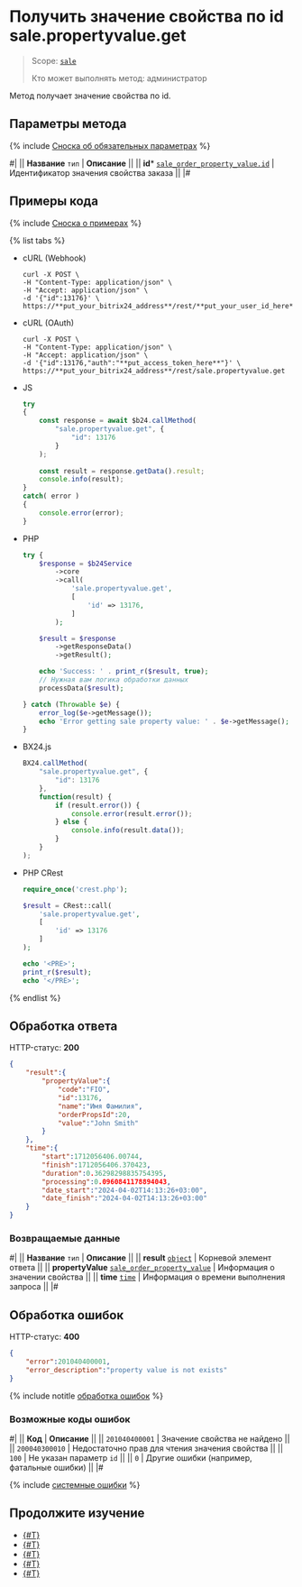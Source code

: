 # Получить значение свойства по id sale.propertyvalue.get

> Scope: [`sale`](../../scopes/permissions.md)
>
> Кто может выполнять метод: администратор

Метод получает значение свойства по id.

## Параметры метода

{% include [Сноска об обязательных параметрах](../../../_includes/required.md) %}

#|
|| **Название**
`тип` | **Описание** ||
|| **id***
[`sale_order_property_value.id`](../data-types.md) | Идентификатор значения свойства заказа ||
|#

## Примеры кода

{% include [Сноска о примерах](../../../_includes/examples.md) %}

{% list tabs %}

- cURL (Webhook)

    ```http
    curl -X POST \
    -H "Content-Type: application/json" \
    -H "Accept: application/json" \
    -d '{"id":13176}' \
    https://**put_your_bitrix24_address**/rest/**put_your_user_id_here**/**put_your_webbhook_here**/sale.propertyvalue.get
    ```

- cURL (OAuth)

    ```http
    curl -X POST \
    -H "Content-Type: application/json" \
    -H "Accept: application/json" \
    -d '{"id":13176,"auth":"**put_access_token_here**"}' \
    https://**put_your_bitrix24_address**/rest/sale.propertyvalue.get
    ```

- JS


    ```js
    try
    {
    	const response = await $b24.callMethod(
    		"sale.propertyvalue.get", {
    			"id": 13176
    		}
    	);
    	
    	const result = response.getData().result;
    	console.info(result);
    }
    catch( error )
    {
    	console.error(error);
    }
    ```

- PHP


    ```php
    try {
        $response = $b24Service
            ->core
            ->call(
                'sale.propertyvalue.get',
                [
                    'id' => 13176,
                ]
            );
    
        $result = $response
            ->getResponseData()
            ->getResult();
    
        echo 'Success: ' . print_r($result, true);
        // Нужная вам логика обработки данных
        processData($result);
    
    } catch (Throwable $e) {
        error_log($e->getMessage());
        echo 'Error getting sale property value: ' . $e->getMessage();
    }
    ```

- BX24.js

    ```js
    BX24.callMethod(
        "sale.propertyvalue.get", {
            "id": 13176
        },
        function(result) {
            if (result.error()) {
                console.error(result.error());
            } else {
                console.info(result.data());
            }
        }
    );
    ```

- PHP CRest

    ```php
    require_once('crest.php');

    $result = CRest::call(
        'sale.propertyvalue.get',
        [
            'id' => 13176
        ]
    );

    echo '<PRE>';
    print_r($result);
    echo '</PRE>';
    ```

{% endlist %}

## Обработка ответа

HTTP-статус: **200**

```json
{
    "result":{
        "propertyValue":{
            "code":"FIO",
            "id":13176,
            "name":"Имя Фамилия",
            "orderPropsId":20,
            "value":"John Smith"
        }
    },
    "time":{
        "start":1712056406.00744,
        "finish":1712056406.370423,
        "duration":0.36298298835754395,
        "processing":0.0960841178894043,
        "date_start":"2024-04-02T14:13:26+03:00",
        "date_finish":"2024-04-02T14:13:26+03:00"
    }
}
```

### Возвращаемые данные

#|
|| **Название**
`тип` | **Описание** ||
|| **result**
[`object`](../../data-types.md) | Корневой элемент ответа ||
|| **propertyValue**
[`sale_order_property_value`](../data-types.md) | Информация о значении свойства ||
|| **time**
[`time`](../../data-types.md) | Информация о времени выполнения запроса ||
|#

## Обработка ошибок

HTTP-статус: **400**

```json
{
    "error":201040400001,
    "error_description":"property value is not exists"
}
```

{% include notitle [обработка ошибок](../../../_includes/error-info.md) %}

### Возможные коды ошибок

#|
|| **Код** | **Описание** ||
|| `201040400001` | Значение свойства не найдено ||
|| `200040300010` | Недостаточно прав для чтения значения свойства ||
|| `100` | Не указан параметр `id` ||
|| `0` | Другие ошибки (например, фатальные ошибки) ||
|#

{% include [системные ошибки](../../../_includes/system-errors.md) %}

## Продолжите изучение

- [{#T}](./index.md)
- [{#T}](./sale-property-value-modify.md)
- [{#T}](./sale-property-value-list.md)
- [{#T}](./sale-property-value-delete.md)
- [{#T}](./sale-property-value-get-fields.md)